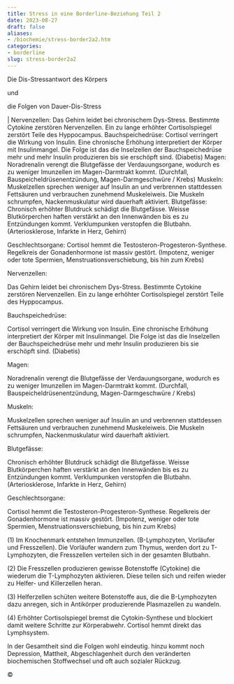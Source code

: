 ```yaml
---
title: Stress in eine Borderline-Beziehung Teil 2
date: 2023-08-27
draft: false
aliases:
- /biochemie/stress-border2a2.htm
categories:
- borderline
slug: stress-border2a2
---
```




Die Dis-Stressantwort des Körpers

und

die Folgen von Dauer-Dis-Stress

| Nervenzellen: Das Gehirn leidet bei chronischem Dys-Stress. Bestimmte Cytokine
        zerstören Nervenzellen. Ein zu lange erhöhter Cortisolspiegel
        zerstört Teile des Hyppocampus. Bauchspeichedrüse: Cortisol verringert die Wirkung von Insulin. Eine
        chronische Erhöhung interpretiert der Körper mit Insulinmangel. Die
        Folge ist das die Inselzellen der Bauchspeichedrüse mehr und mehr
        Insulin produzieren bis sie erschöpft sind. (Diabetis) Magen: Noradrenalin verengt die Blutgefässe der
        Verdauungsorgane, wodurch es zu weniger Imunzellen im Magen-Darmtrakt
        kommt. (Durchfall, Bauspeicheldrüsenentzündung, Magen-Darmgeschwüre /
        Krebs) Muskeln: Muskelzellen sprechen weniger auf Insulin an und
        verbrennen stattdessen Fettsäuren und verbrauchen zunehmend
        Muskeleiweis. Die Muskeln schrumpfen, Nackenmuskulatur wird dauerhaft
        aktiviert. Blutgefässe: Chronisch erhöhter Blutdruck schädigt die
        Blutgefässe. Weisse Blutkörperchen haften verstärkt an den
        Innenwänden bis es zu Entzündungen kommt. Verklumpunken verstopfen die
        Blutbahn. (Arteriosklerose, Infarkte in Herz, Gehirn)

Geschlechtsorgane: Cortisol hemmt die Testosteron-Progesteron-Synthese.
        Regelkreis der Gonadenhormone ist massiv gestört. (Impotenz, weniger
        oder tote Spermien, Menstruationsverschiebung, bis hin zum Krebs)

Nervenzellen:

Das Gehirn leidet bei chronischem Dys-Stress. Bestimmte Cytokine
        zerstören Nervenzellen. Ein zu lange erhöhter Cortisolspiegel
        zerstört Teile des Hyppocampus.

Bauchspeichedrüse:

Cortisol verringert die Wirkung von Insulin. Eine
        chronische Erhöhung interpretiert der Körper mit Insulinmangel. Die
        Folge ist das die Inselzellen der Bauchspeichedrüse mehr und mehr
        Insulin produzieren bis sie erschöpft sind. (Diabetis)

Magen:

Noradrenalin verengt die Blutgefässe der
        Verdauungsorgane, wodurch es zu weniger Imunzellen im Magen-Darmtrakt
        kommt. (Durchfall, Bauspeicheldrüsenentzündung, Magen-Darmgeschwüre /
        Krebs)

Muskeln:

Muskelzellen sprechen weniger auf Insulin an und
        verbrennen stattdessen Fettsäuren und verbrauchen zunehmend
        Muskeleiweis. Die Muskeln schrumpfen, Nackenmuskulatur wird dauerhaft
        aktiviert.

Blutgefässe:

Chronisch erhöhter Blutdruck schädigt die
        Blutgefässe. Weisse Blutkörperchen haften verstärkt an den
        Innenwänden bis es zu Entzündungen kommt. Verklumpunken verstopfen die
        Blutbahn. (Arteriosklerose, Infarkte in Herz, Gehirn)

Geschlechtsorgane:

Cortisol hemmt die Testosteron-Progesteron-Synthese.
        Regelkreis der Gonadenhormone ist massiv gestört. (Impotenz, weniger
        oder tote Spermien, Menstruationsverschiebung, bis hin zum Krebs)

(1) Im
Knochenmark entstehen Immunzellen. (B-Lymphozyten, Vorläufer und Fresszellen).
Die Vorläufer wandern zum Thymus, werden dort zu T-Lymphozyten, die Fresszellen
verteilen sich in der gesamten Blutbahn.

(2) Die Fresszellen produzieren
gewisse Botenstoffe (Cytokine) die wiederum die T-Lymphozyten aktivieren. Diese
teilen sich und reifen wieder zu Helfer- und Killerzellen heran.

(3) Helferzellen schüten
weitere Botenstoffe aus, die die B-Lymphozyten dazu anregen, sich in Antikörper
produzierende Plasmazellen zu wandeln.

(4) Erhöhter
Cortisolspiegel bremst die Cytokin-Synthese und blockiert damit weitere Schritte
zur Körperabwehr. Cortisol hemmt direkt das Lymphsystem.

In der Gesamtheit sind die Folgen wohl eindeutig. hinzu kommt
noch Depression, Mattheit, Abgeschlagenheit durch den veränderten biochemischen
Stoffwechsel und oft auch sozialer Rückzug.

©


